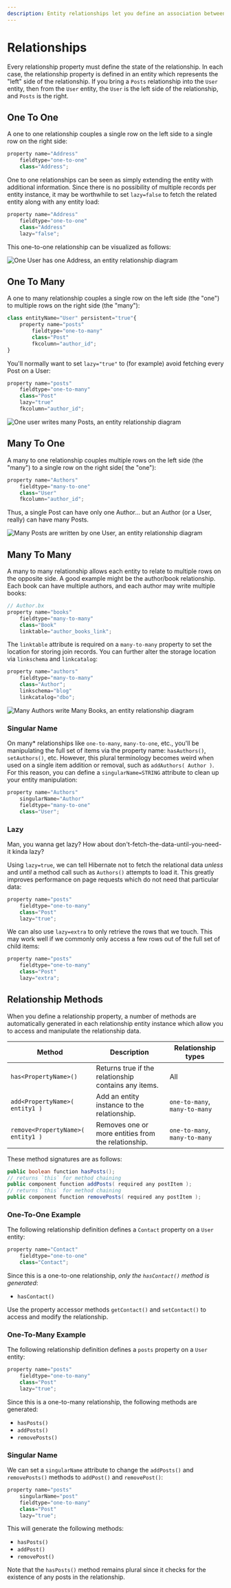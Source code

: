 ```yaml
---
description: Entity relationships let you define an association between two entity types.
---
```


# Relationships

Every relationship property must define the state of the relationship. In each case, the relationship property is defined in an entity which represents the "left" side of the relationship. If you bring a `Posts` relationship into the `User` entity, then from the `User` entity, the `User` is the left side of the relationship, and `Posts` is the right.

## One To One

A one to one relationship couples a single row on the left side to a single row on the right side:

```js
property name="Address"
    fieldtype="one-to-one"
    class="Address";
```

One to one relationships can be seen as simply extending the entity with additional information. Since there is no possibility of multiple records per entity instance, it may be worthwhile to set `lazy=false` to fetch the related entity along with any entity load:

```js
property name="Address"
    fieldtype="one-to-one"
    class="Address"
    lazy="false";
```

This one-to-one relationship can be visualized as follows:

<img src="entity-relationship-one-to-one.png" alt="One User has one Address, an entity relationship diagram" style="max-width: 600px">

## One To Many

A one to many relationship couples a single row on the left side (the "one") to multiple rows on the right side (the "many"):

```js
class entityName="User" persistent="true"{
    property name="posts"
        fieldtype="one-to-many"
        class="Post"
        fkcolumn="author_id";
}
```

You'll normally want to set `lazy="true"` to (for example) avoid fetching every Post on a User:

```js
property name="posts"
    fieldtype="one-to-many"
    class="Post"
    lazy="true"
    fkcolumn="author_id";
```

<img src="entity-relationship-one-to-many.png" alt="One user writes many Posts, an entity relationship diagram" style="max-width: 600px">

## Many To One

A many to one relationship couples multiple rows on the left side (the "many") to a single row on the right side( the "one"):

```js
property name="Authors"
    fieldtype="many-to-one"
    class="User"
    fkcolumn="author_id";
```

Thus, a single Post can have only one Author... but an Author (or a User, really) can have many Posts.

<img src="entity-relationship-many-to-one.png" alt="Many Posts are written by one User, an entity relationship diagram" style="max-width: 600px">

## Many To Many

A many to many relationship allows each entity to relate to multiple rows on the opposite side. A good example might be the author/book relationship. Each book can have multiple authors, and each author may write multiple books:

```js
// Author.bx
property name="books"
    fieldtype="many-to-many"
    class="Book"
    linktable="author_books_link";
```

The `linktable` attribute is required on a `many-to-many` property to set the location for storing join records. You can further alter the storage location via `linkschema` and `linkcatalog`:

```js
property name="authors"
    fieldtype="many-to-many"
    class="Author";
    linkschema="blog"
    linkcatalog="dbo";
```

<img src="entity-relationship-many-to-many.png" alt="Many Authors write Many Books, an entity relationship diagram" style="max-width: 600px">

### Singular Name

On many\* relationships like `one-to-many`, `many-to-one`, etc., you'll be manipulating the full set of items via the property name: `hasAuthors()`, `setAuthors()`, etc. However, this plural terminology becomes weird when used on a single item addition or removal, such as `addAuthors( Author )`. For this reason, you can define a `singularName=STRING` attribute to clean up your entity manipulation:

```js
property name="Authors"
    singularName="Author"
    fieldtype="many-to-one"
    class="User";
```

### Lazy

Man, you wanna get lazy? How about don't-fetch-the-data-until-you-need-it kinda lazy?

Using `lazy=true`, we can tell Hibernate not to fetch the relational data _unless_ and _until_ a method call such as `Authors()` attempts to load it. This greatly improves performance on page requests which do not need that particular data:

```js
property name="posts"
    fieldtype="one-to-many"
    class="Post"
    lazy="true";
```

We can also use `lazy=extra` to only retrieve the rows that we touch. This may work well if we commonly only access a few rows out of the full set of child items:

```js
property name="posts"
    fieldtype="one-to-many"
    class="Post"
    lazy="extra";
```

## Relationship Methods

When you define a relationship property, a number of methods are automatically generated in each relationship entity instance which allow you to access and manipulate the relationship data.

| Method | Description | Relationship types |
|--------|-------------|-------|
| `has<PropertyName>()` | Returns true if the relationship contains any items. | All |
| `add<PropertyName>( entity1 )` | Add an entity instance to the relationship. | `one-to-many`, `many-to-many` |
| `remove<PropertyName>( entity1 )` | Removes one or more entities from the relationship. | `one-to-many`, `many-to-many` |

These method signatures are as follows:

```java
public boolean function hasPosts();
// returns `this` for method chaining
public component function addPosts( required any postItem );
// returns `this` for method chaining
public component function removePosts( required any postItem );
```

### One-To-One Example

The following relationship definition defines a `Contact` property on a `User` entity:

```java
property name="Contact"
    fieldtype="one-to-one"
    class="Contact";
```
Since this is a one-to-one relationship, *only the `hasContact()` method is generated*:

* `hasContact()`

Use the property accessor methods `getContact()` and `setContact()` to access and modify the relationship.

### One-To-Many Example

The following relationship definition defines a `posts` property on a `User` entity:

```java
property name="posts"
    fieldtype="one-to-many"
    class="Post"
    lazy="true";
```

Since this is a one-to-many relationship, the following methods are generated:

* `hasPosts()`
* `addPosts()`
* `removePosts()`

### Singular Name

We can set a `singularName` attribute to change the `addPosts()` and `removePosts()` methods to `addPost()` and `removePost()`:

```java
property name="posts"
    singularName="post"
    fieldtype="one-to-many"
    class="Post"
    lazy="true";
```

This will generate the following methods:

* `hasPosts()`
* `addPost()`
* `removePost()`

Note that the `hasPosts()` method remains plural since it checks for the existence of any posts in the relationship.
